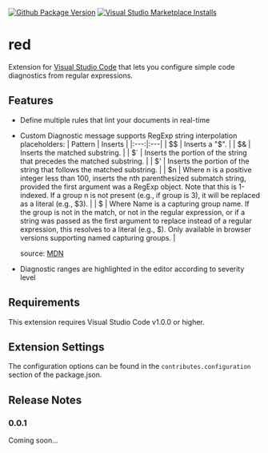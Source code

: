 [![Github Package Version](https://img.shields.io/github/package-json/v/richardcarls/vscode-red)](https://marketplace.visualstudio.com/items?itemName=richardcarls.red)
[![Visual Studio Marketplace Installs](https://img.shields.io/visual-studio-marketplace/i/richardcarls.red)](https://marketplace.visualstudio.com/items?itemName=richardcarls.red)

# red

Extension for [Visual Studio Code](https://code.visualstudio.com/) that lets you configure simple code diagnostics from regular expressions.

## Features

- Define multiple rules that lint your documents in real-time
- Custom Diagnostic message supports RegExp string interpolation placeholders:
  | Pattern | Inserts |
  |:---:|:---|
  | $$ | Inserts a "$". |
  | $& | Inserts the matched substring. |
  | $` | Inserts the portion of the string that precedes the matched substring. |
  | $' | Inserts the portion of the string that follows the matched substring. |
  | $n | Where n is a positive integer less than 100, inserts the nth parenthesized submatch string, provided the first argument was a RegExp object. Note that this is 1-indexed. If a group n is not present (e.g., if group is 3), it will be replaced as a literal (e.g., $3). |
  | $<Name> | Where Name is a capturing group name. If the  group is not in the match, or not in the regular expression, or if a  string was passed as the first argument to replace instead of a regular expression, this resolves to a literal (e.g., $<Name>). Only available in browser versions supporting named capturing groups. |
  
  source: [MDN](https://developer.mozilla.org/en-US/docs/Web/JavaScript/Reference/Global_Objects/String/replace#specifying_a_string_as_a_parameter)
- Diagnostic ranges are highlighted in the editor according to severity level

## Requirements

This extension requires Visual Studio Code v1.0.0 or higher.

## Extension Settings

The configuration options can be found in the `contributes.configuration` section of the package.json.

## Release Notes

### 0.0.1

Coming soon...
